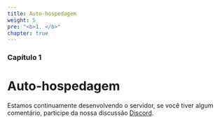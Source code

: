 ```yaml
---
title: Auto-hospedagem
weight: 5
pre: "<b>1. </b>"
chapter: true
---
```


### Capítulo 1

# Auto-hospedagem

Estamos continuamente desenvolvendo o servidor, se você tiver algum comentário, participe da nossa discussão [Discord](https://discord.com/invite/nDceKgxnkV).